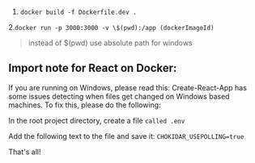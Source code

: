 1. `docker build -f Dockerfile.dev .`

2.`docker run -p 3000:3000 -v \$(pwd):/app (dockerImageId)`

>instead of \$(pwd) use absolute path for windows

## Import note for React on Docker:

If you are running on Windows, please read this: Create-React-App has some issues detecting when files get changed on Windows based machines. To fix this, please do the following:

In the root project directory, create a file `called .env`

Add the following text to the file and save it: `CHOKIDAR_USEPOLLING=true`

That's all!
